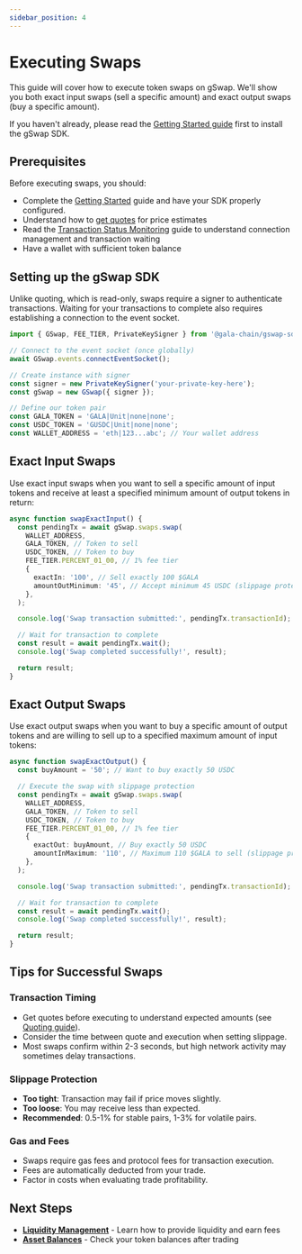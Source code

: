 ```yaml
---
sidebar_position: 4
---
```


# Executing Swaps

This guide will cover how to execute token swaps on gSwap. We'll show you both exact input swaps (sell a specific amount) and exact output swaps (buy a specific amount).

If you haven't already, please read the [Getting Started guide](../getting-started.md) first to install the gSwap SDK.

## Prerequisites

Before executing swaps, you should:

- Complete the [Getting Started](../getting-started.md) guide and have your SDK properly configured.
- Understand how to [get quotes](./quoting.md) for price estimates
- Read the [Transaction Status Monitoring](./transaction-status.md) guide to understand connection management and transaction waiting
- Have a wallet with sufficient token balance

## Setting up the gSwap SDK

Unlike quoting, which is read-only, swaps require a signer to authenticate transactions. Waiting for your transactions to complete also requires establishing a connection to the event socket.

```typescript
import { GSwap, FEE_TIER, PrivateKeySigner } from '@gala-chain/gswap-sdk';

// Connect to the event socket (once globally)
await GSwap.events.connectEventSocket();

// Create instance with signer
const signer = new PrivateKeySigner('your-private-key-here');
const gSwap = new GSwap({ signer });

// Define our token pair
const GALA_TOKEN = 'GALA|Unit|none|none';
const USDC_TOKEN = 'GUSDC|Unit|none|none';
const WALLET_ADDRESS = 'eth|123...abc'; // Your wallet address
```

## Exact Input Swaps

Use exact input swaps when you want to sell a specific amount of input tokens and receive at least a specified minimum amount of output tokens in return:

```typescript
async function swapExactInput() {
  const pendingTx = await gSwap.swaps.swap(
    WALLET_ADDRESS,
    GALA_TOKEN, // Token to sell
    USDC_TOKEN, // Token to buy
    FEE_TIER.PERCENT_01_00, // 1% fee tier
    {
      exactIn: '100', // Sell exactly 100 $GALA
      amountOutMinimum: '45', // Accept minimum 45 USDC (slippage protection)
    },
  );

  console.log('Swap transaction submitted:', pendingTx.transactionId);

  // Wait for transaction to complete
  const result = await pendingTx.wait();
  console.log('Swap completed successfully!', result);

  return result;
}
```

## Exact Output Swaps

Use exact output swaps when you want to buy a specific amount of output tokens and are willing to sell up to a specified maximum amount of input tokens:

```typescript
async function swapExactOutput() {
  const buyAmount = '50'; // Want to buy exactly 50 USDC

  // Execute the swap with slippage protection
  const pendingTx = await gSwap.swaps.swap(
    WALLET_ADDRESS,
    GALA_TOKEN, // Token to sell
    USDC_TOKEN, // Token to buy
    FEE_TIER.PERCENT_01_00, // 1% fee tier
    {
      exactOut: buyAmount, // Buy exactly 50 USDC
      amountInMaximum: '110', // Maximum 110 $GALA to sell (slippage protection)
    },
  );

  console.log('Swap transaction submitted:', pendingTx.transactionId);

  // Wait for transaction to complete
  const result = await pendingTx.wait();
  console.log('Swap completed successfully!', result);

  return result;
}
```

## Tips for Successful Swaps

### Transaction Timing

- Get quotes before executing to understand expected amounts (see [Quoting guide](./quoting.md)).
- Consider the time between quote and execution when setting slippage.
- Most swaps confirm within 2-3 seconds, but high network activity may sometimes delay transactions.

### Slippage Protection

- **Too tight**: Transaction may fail if price moves slightly.
- **Too loose**: You may receive less than expected.
- **Recommended**: 0.5-1% for stable pairs, 1-3% for volatile pairs.

### Gas and Fees

- Swaps require gas fees and protocol fees for transaction execution.
- Fees are automatically deducted from your trade.
- Factor in costs when evaluating trade profitability.

## Next Steps

- **[Liquidity Management](./liquidity-management.md)** - Learn how to provide liquidity and earn fees
- **[Asset Balances](./asset-balances.md)** - Check your token balances after trading
